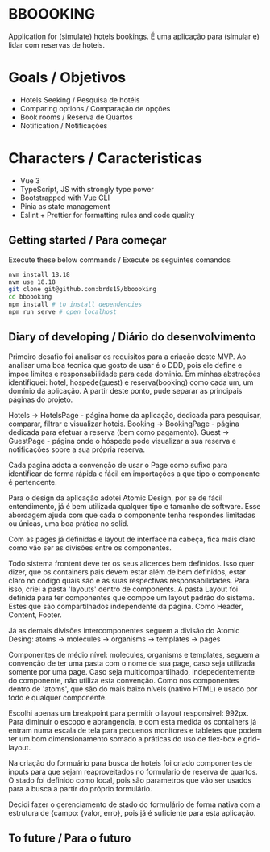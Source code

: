 # BBOOOKING
Application for (simulate) hotels bookings.
É uma aplicação para (simular e) lidar com reservas de hoteis.

# Goals / Objetivos
- Hotels Seeking / Pesquisa de hotéis
- Comparing options / Comparação de opções
- Book rooms / Reserva de Quartos
- Notification / Notificações


# Characters / Caracteristicas
- Vue 3
- TypeScript, JS with strongly type power
- Bootstrapped with Vue CLI
- Pinia as state management
- Eslint + Prettier for formatting rules and code quality

## Getting started / Para começar
Execute these below commands / Execute os seguintes comandos

```sh
nvm install 18.18
nvm use 18.18
git clone git@github.com:brds15/bboooking
cd bboooking
npm install # to install dependencies
npm run serve # open localhost
```

## Diary of developing / Diário do desenvolvimento
Primeiro desafio foi analisar os requisitos para a criação deste MVP. Ao analisar uma boa tecnica que gosto de usar é o DDD, pois ele define e impoe limites e responsabilidade para cada dominio. Em minhas abstrações identifiquei: hotel, hospede(guest) e reserva(booking) como cada um, um domínio da aplicação.
A partir deste ponto, pude separar as principais páginas do projeto. 

Hotels -> HotelsPage - página home da aplicação, dedicada para pesquisar, comparar, filtrar e visualizar hoteis.
Booking -> BookingPage - página dedicada para efetuar a reserva (bem como pagamento).
Guest -> GuestPage - página onde o hóspede pode visualizar a sua reserva e notificações sobre a sua própria reserva.

Cada pagina adota a convenção de usar o Page como sufixo para identificar de forma rápida e fácil em importações a que tipo o componente é pertencente.

Para o design da aplicação adotei Atomic Design, por se de fácil entendimento, já é bem utilizada qualquer tipo e tamanho de software. Esse abordagem ajuda com que cada o componente tenha respondes limitadas ou únicas, uma boa prática no solid.

Com as pages já definidas e layout de interface na cabeça, fica mais claro como vão ser as divisões entre os componentes.

Todo sistema frontent deve ter os seus alicerces bem definidos. Isso quer dizer, que os containers pais devem estar além de bem definidos, estar claro no código quais são e as suas respectivas responsabilidades. Para isso, criei a pasta 'layouts' dentro de components.
A pasta Layout foi definida para ter componentes que compoe um layout padrão do sistema. Estes que são compartilhados independente da página. Como Header, Content, Footer.

Já as demais divisões intercomponentes seguem a divisão do Atomic Desing: atoms -> molecules -> organisms -> templates -> pages

Componentes de médio nível: molecules, organisms e templates, seguem a convenção de ter uma pasta com o nome de sua page, caso seja utilizada somente por uma page. Caso seja multicompartilhado, indepedentemente do componente, não utiliza esta convenção.
Como nos componentes dentro de 'atoms', que são do mais baixo nívels (nativo HTML) e usado por todo e qualquer componente.

Escolhi apenas um breakpoint para permitir o layout responsivel: 992px. Para diminuir o escopo e abrangencia, e com esta medida os containers já entram numa escala de tela para pequenos monitores e tabletes que podem ter um bom dimensionamento somado a práticas do uso de flex-box e grid-layout.

Na criação do formuário para busca de hoteis foi criado componentes de inputs para que sejam reaproveitados no formulario de reserva de quartos. O stado foi definido como local, pois são parametros que vão ser usados para a busca a partir do próprio formulário.

Decidi fazer o gerenciamento de stado do formulário de forma nativa com a estrutura de {campo: {valor, erro}, pois já é suficiente para esta aplicação.
## To future / Para o futuro
